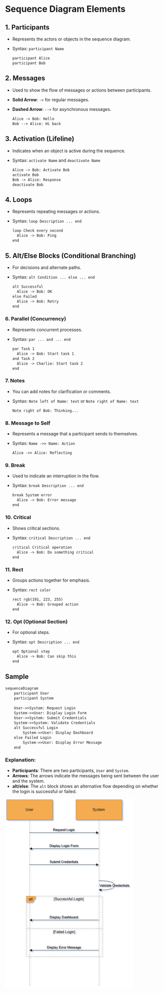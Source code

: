 # Sequence Diagram Elements

## 1. **Participants**

- Represents the actors or objects in the sequence diagram.
- Syntax: `participant Name`
   
   ```mermaid
   participant Alice
   participant Bob
   ```

## 2. **Messages**

- Used to show the flow of messages or actions between participants.
- **Solid Arrow**: `->` for regular messages.
- **Dashed Arrow**: `-->` for asynchronous messages.
   
   ```mermaid
   Alice -> Bob: Hello
   Bob --> Alice: Hi back
   ```

## 3. **Activation (Lifeline)**

- Indicates when an object is active during the sequence.
- Syntax: `activate Name` and `deactivate Name`

   ```mermaid
   Alice -> Bob: Activate Bob
   activate Bob
   Bob -> Alice: Response
   deactivate Bob
   ```

## 4. **Loops**

- Represents repeating messages or actions.
- Syntax: `loop Description ... end`
   
   ```mermaid
   loop Check every second
     Alice -> Bob: Ping
   end
   ```

## 5. **Alt/Else Blocks (Conditional Branching)**

- For decisions and alternate paths.
- Syntax: `alt Condition ... else ... end`
   
   ```mermaid
   alt Successful
     Alice -> Bob: OK
   else Failed
     Alice -> Bob: Retry
   end
   ```

### 6. **Parallel (Concurrency)**

- Represents concurrent processes.
- Syntax: `par ... and ... end`
   
   ```mermaid
   par Task 1
     Alice -> Bob: Start task 1
   and Task 2
     Alice -> Charlie: Start task 2
   end
   ```

### 7. **Notes**

- You can add notes for clarification or comments.
- Syntax: `Note left of Name: text` or `Note right of Name: text`
   
   ```mermaid
   Note right of Bob: Thinking...
   ```

### 8. **Message to Self**

- Represents a message that a participant sends to themselves.
- Syntax: `Name ->> Name: Action`
   
   ```mermaid
   Alice ->> Alice: Reflecting
   ```

### 9. **Break**

- Used to indicate an interruption in the flow.
- Syntax: `break Description ... end`
   
   ```mermaid
   break System error
     Alice -> Bob: Error message
   end
   ```

### 10. **Critical**

- Shows critical sections.
- Syntax: `critical Description ... end`
   
   ```mermaid
   critical Critical operation
     Alice -> Bob: Do something critical
   end
   ```

### 11. **Rect**

- Groups actions together for emphasis.
- Syntax: `rect color`
   
   ```mermaid
   rect rgb(191, 223, 255)
     Alice -> Bob: Grouped action
   end
   ```

### 12. **Opt (Optional Section)**

- For optional steps.
- Syntax: `opt Description ... end`
   
   ```mermaid
   opt Optional step
     Alice -> Bob: Can skip this
   end
   ```

## Sample

```mermaid
sequenceDiagram
    participant User
    participant System

    User->>System: Request Login
    System->>User: Display Login Form
    User->>System: Submit Credentials
    System->>System: Validate Credentials
    alt Successful Login
        System->>User: Display Dashboard
    else Failed Login
        System->>User: Display Error Message
    end
```

### Explanation:
- **Participants**: There are two participants, `User` and `System`.
- **Arrows**: The arrows indicate the messages being sent between the user and the system.
- **alt/else**: The `alt` block shows an alternative flow depending on whether the login is successful or failed.

![](./images/sequence-diagram.png)